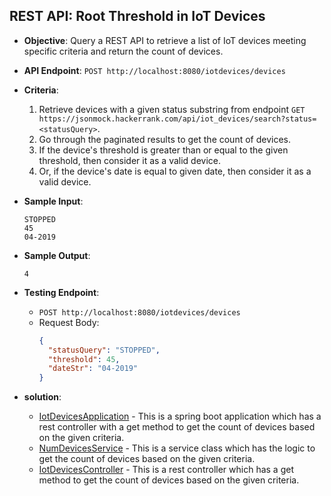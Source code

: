 ## REST API: Root Threshold in IoT Devices

- **Objective**: Query a REST API to retrieve a list of IoT devices meeting specific criteria and return the count of devices.
  
- **API Endpoint**: `POST http://localhost:8080/iotdevices/devices`

- **Criteria**:
  1. Retrieve devices with a given status substring from endpoint `GET https://jsonmock.hackerrank.com/api/iot_devices/search?status=<statusQuery>`.
  2. Go through the paginated results to get the count of devices.
  3. If the device's threshold is greater than or equal to the given threshold, then consider it as a valid device.
  4. Or, if the device's date is equal to given date, then consider it as a valid device.

- **Sample Input**:
  ```
  STOPPED
  45
  04-2019
  ```

- **Sample Output**: 
  ```
  4
  ```

- **Testing Endpoint**: 
  - `POST http://localhost:8080/iotdevices/devices`
  - Request Body:
    ```json
    {
      "statusQuery": "STOPPED",
      "threshold": 45,
      "dateStr": "04-2019"
    }
    ```

- **solution**:
    - [IotDevicesApplication](iot-devices\src\main\java\com\iotdevices\IotDevicesApplication.java) - This is a spring boot application which has a rest controller with a get method to get the count of devices based on the given criteria.
    - [NumDevicesService](iot-devices\src\main\java\com\iotdevices\service\NumDevicesService.java) - This is a service class which has the logic to get the count of devices based on the given criteria.
    - [IotDevicesController](iot-devices\src\main\java\com\iotdevices\controller\IotDevicesRestController.java) - This is a rest controller which has a get method to get the count of devices based on the given criteria.